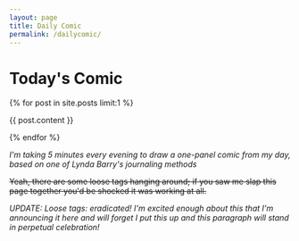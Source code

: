 ```yaml
---
layout: page
title: Daily Comic
permalink: /dailycomic/
---
```

<h1>Today's Comic</h1>

{% for post in site.posts limit:1 %}
<!-- NOTE: always post a daily comic after adding posts to site -->

  {{ post.content }}

{% endfor %}

_I'm taking 5 minutes every evening to draw a one-panel comic from my day, based on one of Lynda Barry's journaling methods_

~~Yeah, there are some loose tags hanging around; if you saw me slap this page together you'd be shocked it was working at all.~~

_UPDATE: Loose tags: eradicated! I'm excited enough about this that I'm announcing it here and will forget I put this up and this paragraph will stand in perpetual celebration!_
